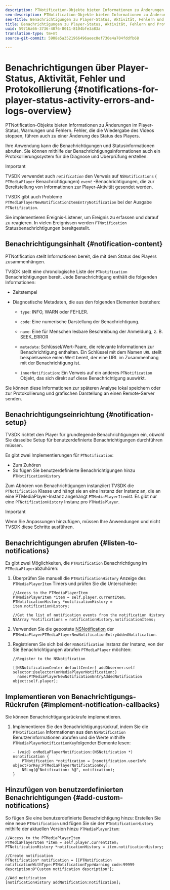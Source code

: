 ```yaml
---
description: PTNotification-Objekte bieten Informationen zu Änderungen im Player-Status, Warnungen und Fehlern. Fehler, die die Wiedergabe des Videos stoppen, führen auch zu einer Änderung des Status des Players.
seo-description: PTNotification-Objekte bieten Informationen zu Änderungen im Player-Status, Warnungen und Fehlern. Fehler, die die Wiedergabe des Videos stoppen, führen auch zu einer Änderung des Status des Players.
seo-title: Benachrichtigungen zu Player-Status, Aktivität, Fehlern und Protokollen
title: Benachrichtigungen zu Player-Status, Aktivität, Fehlern und Protokollen
uuid: 59716a66-3736-4076-8011-8104bfe3a83a
translation-type: tm+mt
source-git-commit: 5908e5a3521966496aeec0ef730e4a704fddfb68

---
```



# Benachrichtigungen über Player-Status, Aktivität, Fehler und Protokollierung {#notifications-for-player-status-activity-errors-and-logs-overview}

PTNotification-Objekte bieten Informationen zu Änderungen im Player-Status, Warnungen und Fehlern. Fehler, die die Wiedergabe des Videos stoppen, führen auch zu einer Änderung des Status des Players.

Ihre Anwendung kann die Benachrichtigungen und Statusinformationen abrufen. Sie können mithilfe der Benachrichtigungsinformationen auch ein Protokollierungssystem für die Diagnose und Überprüfung erstellen.

>[!IMPORTANT]
>
>TVSDK verwendet auch *`notification`* den Verweis auf `NSNotifications` ( `PTMediaPlayer` Benachrichtigungen) *`event`* -Benachrichtigungen, die zur Bereitstellung von Informationen zur Player-Aktivität gesendet werden.

TVSDK gibt auch Probleme `PTMediaPlayerNewNotificationItemEntryNotification` bei der Ausgabe `PTNotification`.

Sie implementieren Ereignis-Listener, um Ereignis zu erfassen und darauf zu reagieren. In vielen Ereignissen werden `PTNotification` Statusbenachrichtigungen bereitgestellt.

## Benachrichtigungsinhalt {#notification-content}

PTNotification stellt Informationen bereit, die mit dem Status des Players zusammenhängen.

TVSDK stellt eine chronologische Liste der `PTNotification` Benachrichtigungen bereit. Jede Benachrichtigung enthält die folgenden Informationen:

* Zeitstempel
* Diagnostische Metadaten, die aus den folgenden Elementen bestehen:

   * `type`: INFO, WARN oder FEHLER.
   * `code`: Eine numerische Darstellung der Benachrichtigung.
   * `name`: Eine für Menschen lesbare Beschreibung der Anmeldung, z. B. SEEK_ERROR
   * `metadata`: Schlüssel/Wert-Paare, die relevante Informationen zur Benachrichtigung enthalten. Ein Schlüssel mit dem Namen `URL` stellt beispielsweise einen Wert bereit, der eine URL im Zusammenhang mit der Benachrichtigung ist.

   * `innerNotification`: Ein Verweis auf ein anderes `PTNotification` Objekt, das sich direkt auf diese Benachrichtigung auswirkt.

Sie können diese Informationen zur späteren Analyse lokal speichern oder zur Protokollierung und grafischen Darstellung an einen Remote-Server senden.

## Benachrichtigungseinrichtung {#notification-setup}

TVSDK richtet den Player für grundlegende Benachrichtigungen ein, obwohl Sie dasselbe Setup für benutzerdefinierte Benachrichtigungen durchführen müssen.

Es gibt zwei Implementierungen für `PTNotification`:

* Zum Zuhören
* So fügen Sie benutzerdefinierte Benachrichtigungen hinzu `PTNotificationHistory`

Zum Abhören von Benachrichtigungen instanziiert TVSDK die `PTNotification` Klasse und hängt sie an eine Instanz der Instanz an, die an eine PTMediaPlayer-Instanz angehängt `PTMediaPlayerItem`ist. Es gibt nur eine `PTNotificationHistory` Instanz pro `PTMediaPlayer`.

>[!IMPORTANT]
>
>Wenn Sie Anpassungen hinzufügen, müssen Ihre Anwendungen und nicht TVSDK diese Schritte ausführen.

## Benachrichtigungen abrufen {#listen-to-notifications}

Es gibt zwei Möglichkeiten, die `PTNotification` Benachrichtigung im `PTMediaPlayer`abzuhören:

1. Überprüfen Sie manuell die `PTNotificationHistory` Anzeige des `PTMediaPlayerItem` Timers und prüfen Sie die Unterschiede:

   ```
   //Access to the PTMediaPlayerItem  
   PTMediaPlayerItem *item = self.player.currentItem; 
   PTNotificationHistory *notificationHistory = item.notificationHistory; 
   
   //Get the list of notification events from the notification History  
   NSArray *notifications = notificationHistory.notificationItems;
   ```

1. Verwenden Sie die gepostete [NSNotification](https://developer.apple.com/library/mac/%23documentation/Cocoa/Reference/Foundation/Classes/NSNotification_Class/Reference/Reference.html) der `PTMediaPlayerPTMediaPlayerNewNotificationEntryAddedNotification`.
1. Registrieren Sie sich bei der `NSNotification` Instanz der Instanz, von der Sie Benachrichtigungen abrufen `PTMediaPlayer` möchten:

   ```
   //Register to the NSNotification 
   
   [[NSNotificationCenter defaultCenter] addObserver:self selector:@selector(onMediaPlayerNotification:)  
     name:PTMediaPlayerNewNotificationEntryAddedNotification object:self.player];
   ```

## Implementieren von Benachrichtigungs-Rückrufen {#implement-notification-callbacks}

Sie können Benachrichtigungsrückrufe implementieren.

1. Implementieren Sie den Benachrichtigungsrückruf, indem Sie die `PTNotification` Informationen aus den `NSNotification` Benutzerinformationen abrufen und die Werte mithilfe `PTMediaPlayerNotificationKey`folgender Elemente lesen:

   ```
   - (void) onMediaPlayerNotification:(NSNotification *) nsnotification { 
       PTNotification *notification = [nsnotification.userInfo objectForKey:PTMediaPlayerNotificationKey]; 
       NSLog(@"Notification: %@", notification); 
   }
   ```

## Hinzufügen von benutzerdefinierten Benachrichtigungen {#add-custom-notifications}

So fügen Sie eine benutzerdefinierte Benachrichtigung hinzu:
Erstellen Sie eine neue `PTNotification` und fügen Sie sie der `PTNotificationHistory` mithilfe der aktuellen Version hinzu `PTMediaPlayerItem`:

```
//Access to the PTMediaPlayerItem  
PTMediaPlayerItem *item = self.player.currentItem; 
PTNotificationHistory *notificationHistory = item.notificationHistory; 
 
//Create notification 
PTNotification* notification = [[PTNotification notificationWithType:PTNotificationTypeWarning code:99999 description:@"Custom notification description"]; 
 
//Add notification 
[notificationHistory addNotification:notification];
```
